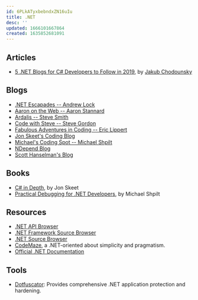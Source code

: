 ```yaml
---
id: 6PLkATyxbebndxZN16uIu
title: .NET
desc: ''
updated: 1666101667864
created: 1635852681091
---
```


## Articles

- [5 .NET Blogs for C# Developers to Follow in 2019](https://jakubgarfield.medium.com/5-net-blogs-for-c-developers-to-follow-in-2019-2b4af10927ae), by [Jakub Chodounsky](https://jakubgarfield.medium.com/)

## Blogs

- [.NET Escapades -- Andrew Lock](https://andrewlock.net/)
- [Aaron on the Web -- Aaron Stannard](https://aaronstannard.com/)
- [Ardalis -- Steve Smith](https://ardalis.com/blog)
- [Code with Steve -- Steve Gordon](https://www.stevejgordon.co.uk/)
- [Fabulous Adventures in Coding -- Eric Lippert](https://ericlippert.com/)
- [Jon Skeet's Coding Blog](https://codeblog.jonskeet.uk/)
- [Michael's Coding Spot -- Michael Shpilt](https://michaelscodingspot.com/)
- [NDepend Blog](https://blog.ndepend.com/)
- [Scott Hanselman's Blog](https://www.hanselman.com/blog)

## Books

- [C# in Depth](https://csharpindepth.com/), by Jon Skeet
- [Practical Debugging for .NET Developers](https://practicaldebugging.net/), by Michael Shpilt

## Resources

- [.NET API Browser](https://docs.microsoft.com/en-us/dotnet/api)
- [.NET Framework Source Browser](https://referencesource.microsoft.com/)
- [.NET Source Browser](https://source.dot.net/)
- [CodeMaze](https://code-maze.com/), a .NET-oriented about simplicity and pragmatism.
- [Official .NET Documentation](https://docs.microsoft.com/en-us/dotnet)

## Tools

- [Dotfuscator](https://docs.microsoft.com/en-us/visualstudio/ide/dotfuscator): Provides comprehensive .NET application protection and hardening.
